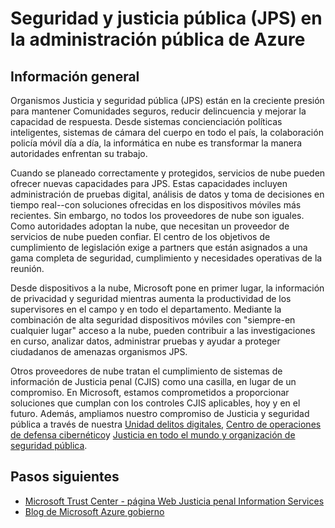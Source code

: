 <properties
    pageTitle="Documentación de gobierno Azure | Microsoft Azure"
    description="Esto proporciona una comparación de características e instrucciones sobre cómo desarrollar aplicaciones para la administración pública de Azure"
    services="Azure-Government"
    cloud="gov"
    documentationCenter=""
    authors="ryansoc"
    manager="zakramer"
    editor=""/>

<tags
    ms.service="multiple"
    ms.devlang="na"
    ms.topic="article"
    ms.tgt_pltfrm="na"
    ms.workload="azure-government"
    ms.date="10/17/2016"
    ms.author="ryansoc"/>


#  <a name="justice-and-public-safety-jps-in-azure-government"></a>Seguridad y justicia pública (JPS) en la administración pública de Azure

## <a name="overview"></a>Información general

Organismos Justicia y seguridad pública (JPS) están en la creciente presión para mantener Comunidades seguros, reducir delincuencia y mejorar la capacidad de respuesta. Desde sistemas concienciación políticas inteligentes, sistemas de cámara del cuerpo en todo el país, la colaboración policía móvil día a día, la informática en nube es transformar la manera autoridades enfrentan su trabajo.

Cuando se planeado correctamente y protegidos, servicios de nube pueden ofrecer nuevas capacidades para JPS. Estas capacidades incluyen administración de pruebas digital, análisis de datos y toma de decisiones en tiempo real--con soluciones ofrecidas en los dispositivos móviles más recientes. Sin embargo, no todos los proveedores de nube son iguales. Como autoridades adoptan la nube, que necesitan un proveedor de servicios de nube pueden confiar. El centro de los objetivos de cumplimiento de legislación exige a partners que están asignados a una gama completa de seguridad, cumplimiento y necesidades operativas de la reunión.

Desde dispositivos a la nube, Microsoft pone en primer lugar, la información de privacidad y seguridad mientras aumenta la productividad de los supervisores en el campo y en todo el departamento. Mediante la combinación de alta seguridad dispositivos móviles con "siempre-en cualquier lugar" acceso a la nube, pueden contribuir a las investigaciones en curso, analizar datos, administrar pruebas y ayudar a proteger ciudadanos de amenazas organismos JPS.

Otros proveedores de nube tratan el cumplimiento de sistemas de información de Justicia penal (CJIS) como una casilla, en lugar de un compromiso. En Microsoft, estamos comprometidos a proporcionar soluciones que cumplan con los controles CJIS aplicables, hoy y en el futuro. Además, ampliamos nuestro compromiso de Justicia y seguridad pública a través de nuestra <a href="http://news.microsoft.com/presskits/dcu/#sm.0000eqdq0pxj4ex3u272bevclb0uc#KwSv0iLdMkJerFly.97">Unidad delitos digitales</a>, <a href="https://channel9.msdn.com/Blogs/Taste-of-Premier/Satya-Nadella-on-Cybersecurity">Centro de operaciones de defensa cibernético</a>y <a href="https://enterprise.microsoft.com/en-us/industries/government/public-safety/">Justicia en todo el mundo y organización de seguridad pública</a>.

## <a name="next-steps"></a>Pasos siguientes

- <a href="https://www.microsoft.com/en-us/TrustCenter/Compliance/CJIS">Microsoft Trust Center - página Web Justicia penal Information Services</a>
- <a href="https://blogs.msdn.microsoft.com/azuregov/">Blog de Microsoft Azure gobierno</a>
